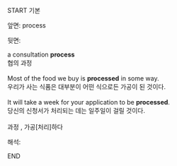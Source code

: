 START
기본

앞면:
process


뒷면:
<div>a consultation <b>process</b> </div><div>협의 과정</div><div><br></div><div><div>Most of the food we buy is <b>processed</b> in some way. </div><div>우리가 사는 식품은 대부분이 어떤 식으로든 가공이 된 것이다.</div></div><div><br></div><div><div>It will take a week for your application to be <b>processed</b>. </div><div>당신의 신청서가 처리되는 데는 일주일이 걸릴 것이다.</div></div><div><br></div><div>과정 , 가공[처리]하다</div>


해석:
<!--ID: 1746614454493-->
END